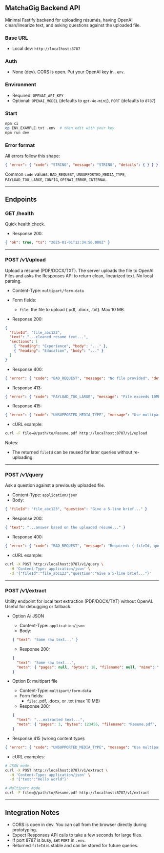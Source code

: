 ## MatchaGig Backend API

Minimal Fastify backend for uploading résumés, having OpenAI clean/linearize text, and asking questions against the uploaded file.

### Base URL
- Local dev: `http://localhost:8787`

### Auth
- None (dev). CORS is open. Put your OpenAI key in `.env`.

### Environment
- Required: `OPENAI_API_KEY`
- Optional: `OPENAI_MODEL` (defaults to `gpt-4o-mini`), `PORT` (defaults to `8787`)

### Start
```bash
npm ci
cp ENV_EXAMPLE.txt .env  # then edit with your key
npm run dev
```

### Error format
All errors follow this shape:
```json
{ "error": { "code": "STRING", "message": "STRING", "details": { } } }
```
Common `code` values: `BAD_REQUEST`, `UNSUPPORTED_MEDIA_TYPE`, `PAYLOAD_TOO_LARGE`, `CONFIG`, `OPENAI_ERROR`, `INTERNAL`.

---

## Endpoints

### GET /health
Quick health check.

- Response 200:
```json
{ "ok": true, "ts": "2025-01-01T12:34:56.000Z" }
```

---

### POST /v1/upload
Upload a résumé (PDF/DOCX/TXT). The server uploads the file to OpenAI Files and asks the Responses API to return clean, linearized text. No local parsing.

- Content-Type: `multipart/form-data`
- Form fields:
  - `file`: the file to upload (.pdf, .docx, .txt). Max 10 MB.

- Response 200:
```json
{
  "fileId": "file_abc123",
  "text": "...cleaned resume text...",
  "sections": [
    { "heading": "Experience", "body": "..." },
    { "heading": "Education", "body": "..." }
  ]
}
```
- Response 400:
```json
{ "error": { "code": "BAD_REQUEST", "message": "No file provided", "details": {} } }
```
- Response 413:
```json
{ "error": { "code": "PAYLOAD_TOO_LARGE", "message": "File exceeds 10MB", "details": {} } }
```
- Response 415:
```json
{ "error": { "code": "UNSUPPORTED_MEDIA_TYPE", "message": "Use multipart/form-data", "details": {} } }
```

- cURL example:
```bash
curl -F file=@/path/to/Resume.pdf http://localhost:8787/v1/upload
```

Notes:
- The returned `fileId` can be reused for later queries without re-uploading.

---

### POST /v1/query
Ask a question against a previously uploaded file.

- Content-Type: `application/json`
- Body:
```json
{ "fileId": "file_abc123", "question": "Give a 5-line brief..." }
```
- Response 200:
```json
{ "text": "...answer based on the uploaded résumé..." }
```
- Response 400:
```json
{ "error": { "code": "BAD_REQUEST", "message": "Required: { fileId, question }", "details": {} } }
```

- cURL example:
```bash
curl -X POST http://localhost:8787/v1/query \
  -H 'Content-Type: application/json' \
  -d '{"fileId":"file_abc123","question":"Give a 5-line brief..."}'
```

---

### POST /v1/extract
Utility endpoint for local text extraction (PDF/DOCX/TXT) without OpenAI. Useful for debugging or fallback.

- Option A: JSON
  - Content-Type: `application/json`
  - Body:
  ```json
  { "text": "Some raw text..." }
  ```
  - Response 200:
  ```json
  {
    "text": "Some raw text...",
    "meta": { "pages": null, "bytes": 18, "filename": null, "mime": "text/plain" }
  }
  ```

- Option B: multipart file
  - Content-Type: `multipart/form-data`
  - Form fields:
    - `file`: .pdf, .docx, or .txt (max 10 MB)
  - Response 200:
  ```json
  {
    "text": "...extracted text...",
    "meta": { "pages": 3, "bytes": 123456, "filename": "Resume.pdf", "mime": "application/pdf" }
  }
  ```

- Response 415 (wrong content type):
```json
{ "error": { "code": "UNSUPPORTED_MEDIA_TYPE", "message": "Use multipart/form-data or application/json", "details": {} } }
```

- cURL examples:
```bash
# JSON mode
curl -X POST http://localhost:8787/v1/extract \
  -H 'Content-Type: application/json' \
  -d '{"text":"Hello world"}'

# Multipart mode
curl -F file=@/path/to/Resume.pdf http://localhost:8787/v1/extract
```

---

## Integration Notes
- CORS is open in dev. You can call from the browser directly during prototyping.
- Expect Responses API calls to take a few seconds for large files.
- If port 8787 is busy, set `PORT` in `.env`.
- Returned `fileId` is stable and can be stored for future queries.
